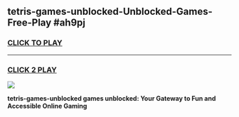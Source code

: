 
## tetris-games-unblocked-Unblocked-Games-Free-Play #ah9pj
<h3>
<a href="https://us.freeplayer.one?title=tetris-games-unblocked&ref=9M">CLICK TO PLAY</a></h3>
<hr>

<h3>
<a href="https://us.freeplayer.one?title=tetris-games-unblocked&ref=9M">CLICK 2 PLAY</a>
  
</h3>

<a href="https://us.freeplayer.one?title=tetris-games-unblocked&ref=9M"><img src="https://clearcache.store/games.png"></a>


**tetris-games-unblocked games unblocked: Your Gateway to Fun and Accessible Online Gaming**

